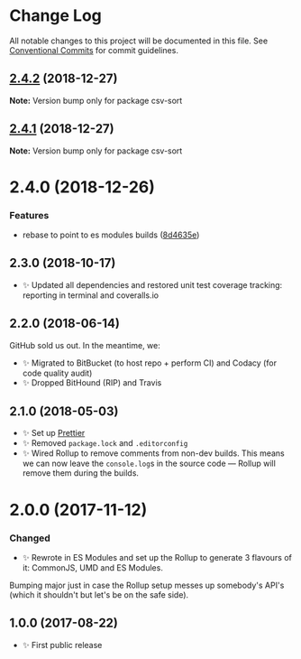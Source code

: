 # Change Log

All notable changes to this project will be documented in this file.
See [Conventional Commits](https://conventionalcommits.org) for commit guidelines.

## [2.4.2](https://bitbucket.org/codsen/codsen/src/master/packages/csv-sort/compare/csv-sort@2.4.1...csv-sort@2.4.2) (2018-12-27)

**Note:** Version bump only for package csv-sort





## [2.4.1](https://bitbucket.org/codsen/codsen/src/master/packages/csv-sort/compare/csv-sort@2.4.0...csv-sort@2.4.1) (2018-12-27)

**Note:** Version bump only for package csv-sort





# 2.4.0 (2018-12-26)


### Features

* rebase to point to es modules builds ([8d4635e](https://bitbucket.org/codsen/codsen/src/master/packages/csv-sort/commits/8d4635e))





## 2.3.0 (2018-10-17)

- ✨ Updated all dependencies and restored unit test coverage tracking: reporting in terminal and coveralls.io

## 2.2.0 (2018-06-14)

GitHub sold us out. In the meantime, we:

- ✨ Migrated to BitBucket (to host repo + perform CI) and Codacy (for code quality audit)
- ✨ Dropped BitHound (RIP) and Travis

## 2.1.0 (2018-05-03)

- ✨ Set up [Prettier](https://prettier.io)
- ✨ Removed `package.lock` and `.editorconfig`
- ✨ Wired Rollup to remove comments from non-dev builds. This means we can now leave the `console.log`s in the source code — Rollup will remove them during the builds.

# 2.0.0 (2017-11-12)

### Changed

- ✨ Rewrote in ES Modules and set up the Rollup to generate 3 flavours of it: CommonJS, UMD and ES Modules.

Bumping major just in case the Rollup setup messes up somebody's API's (which it shouldn't but let's be on the safe side).

## 1.0.0 (2017-08-22)

- ✨ First public release
